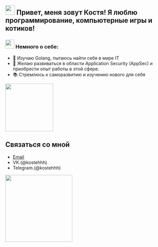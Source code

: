 <h2> <img src="https://emojis.slackmojis.com/emojis/images/1588315024/8823/hyperkitty.gif?1588315024" width="30"> Привет, меня зовут Костя! Я люблю программирование, компьютерные игры и котиков!
 



###  <h3> <img src="https://emojis.slackmojis.com/emojis/images/1621024394/39092/cat-roll.gif?1621024394" width="28" /> Немного о себе:</a></h3>
- 🌟 Изучаю Golang, пытаюсь найти себя в мире IT
- 🎯 Желаю развиваться в области Application Security (AppSec) и приобрести опыт работы в этой сфере.                                      
- 📚 Стремлюсь к саморазвитию и изучению нового для себя

                                                                                                                
 <img src="https://media.giphy.com/media/3kPDmoWdBpQPNhCnUG/giphy.gif" width="150"/>

## Связаться со мной

- [Email](kostya.gromov.2000@inbox.ru)
- VK.(@kostehhh)
- Telegram.(@kostehhh)


<img src="https://media.giphy.com/media/v1.Y2lkPTc5MGI3NjExdXJrY3B3bXhyYjFuOHI0Z2NsOWVicGVtYXM2ZHdydmRoNTB2eDZycCZlcD12MV9naWZzX3NlYXJjaCZjdD1n/MDJ9IbxxvDUQM/giphy.gif" width="210"/>
  





